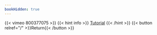 ```yaml
---
bookHidden: true
---
```


{{< vimeo 800377075 >}}
{{< hint info >}}
[Tutorial](https://youtu.be/JxeKovEzWhg)
{{< /hint >}}
{{< button relref="/" >}}Return{{< /button >}}
